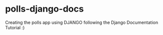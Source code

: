 # polls-django-docs
Creating the polls app using DJANGO following the Django Documentation Tutorial :)
